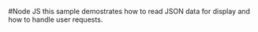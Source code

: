 #Node JS
this sample demostrates how to read JSON data for display and how to handle user requests.
